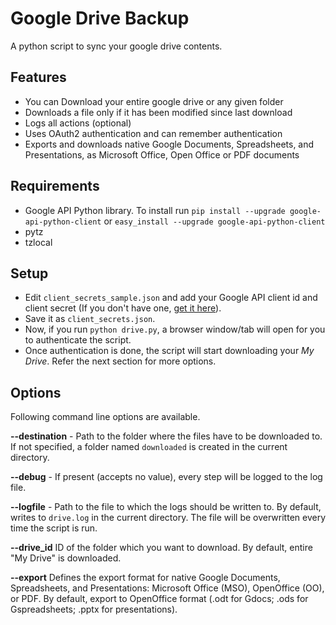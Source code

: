 Google Drive Backup
===================

A python script to sync your google drive contents.

## Features
* You can Download your entire google drive or any given folder
* Downloads a file only if it has been modified since last download
* Logs all actions (optional)
* Uses OAuth2 authentication and can remember authentication
* Exports and downloads native Google Documents, Spreadsheets, and Presentations, as Microsoft Office, Open Office or PDF documents

## Requirements
* Google API Python library. To install run
`pip install --upgrade google-api-python-client` or
`easy_install --upgrade google-api-python-client`
* pytz
* tzlocal

## Setup
* Edit `client_secrets_sample.json` and add your Google API client id and client secret (If you don't have one, [get it here](https://code.google.com/apis/console/)).
* Save it as `client_secrets.json`.
* Now, if you run `python drive.py`, a browser window/tab will open for you to authenticate the script.
* Once authentication is done, the script will start downloading your *My Drive*. Refer the next section for more options.

## Options
Following command line options are available.

**--destination** - Path to the folder where the files have to be downloaded to. If not specified, a folder named `downloaded` is created in the current directory.

**--debug** - If present (accepts no value), every step will be logged to the log file.

**--logfile** - Path to the file to which the logs should be written to. By default, writes to `drive.log` in the current directory. The file will be overwritten every time the script is run.

**--drive_id** ID of the folder which you want to download. By default, entire "My Drive" is downloaded.

**--export** Defines the export format for native Google Documents, Spreadsheets, and Presentations: Microsoft Office (MSO), OpenOffice (OO), or PDF.  By default, export to OpenOffice format (.odt for Gdocs; .ods for Gspreadsheets; .pptx for presentations).
